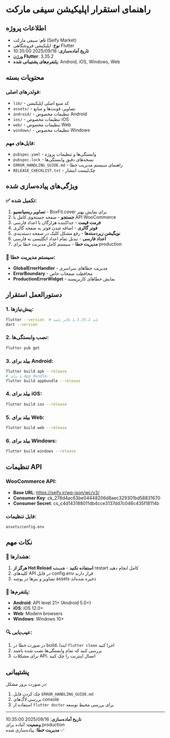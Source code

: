 # راهنمای استقرار اپلیکیشن سیفی مارکت

## اطلاعات پروژه
- **نام**: سیفی مارکت (Seify Market)
- **نوع**: اپلیکیشن فروشگاهی Flutter
- **تاریخ آماده‌سازی**: 2025/09/16 10:35:00
- **ورژن Flutter**: 3.35.2
- **پلتفرم‌های پشتیبانی شده**: Android, iOS, Windows, Web

## محتویات بسته

### فولدرهای اصلی:
- `lib/` - کد منبع اصلی اپلیکیشن
- `assets/` - تصاویر، فونت‌ها و منابع
- `android/` - تنظیمات مخصوص Android
- `ios/` - تنظیمات مخصوص iOS
- `web/` - تنظیمات مخصوص Web
- `windows/` - تنظیمات مخصوص Windows

### فایل‌های مهم:
- `pubspec.yaml` - وابستگی‌ها و تنظیمات پروژه
- `pubspec.lock` - نسخه‌های دقیق وابستگی‌ها
- `ERROR_HANDLING_GUIDE.md` - راهنمای سیستم مدیریت خطا
- `RELEASE_CHECKLIST.txt` - چک‌لیست انتشار

## ویژگی‌های پیاده‌سازی شده

### ✅ تکمیل شده:
1. **تصاویر ریسپانسیو** - BoxFit.cover برای نمایش بهتر
2. **جستجو** - صفحه جستجوی کامل با API WooCommerce
3. **فرمت قیمت** - جداکننده هزارگان با اعداد فارسی
4. **فوتر گالری** - اضافه شدن فوتر به صفحه گالری
5. **نویگیشن زیردسته‌ها** - رفع مشکل کلیک در صفحه دسته‌بندی
6. **اعداد فارسی** - تبدیل تمام اعداد انگلیسی به فارسی
7. **مدیریت خطا** - سیستم کامل مدیریت خطا برای production

### 🔧 سیستم مدیریت خطا:
- **GlobalErrorHandler** - مدیریت خطاهای سراسری
- **ErrorBoundary** - محافظت صفحات خاص
- **ProductionErrorWidget** - نمایش خطاهای کاربرپسند

## دستورالعمل استقرار

### 1. پیش‌نیازها:
```bash
flutter --version  # باید 3.35.2 یا بالاتر باشد
dart --version
```

### 2. نصب وابستگی‌ها:
```bash
flutter pub get
```

### 3. بیلد برای Android:
```bash
flutter build apk --release
# یا برای App Bundle:
flutter build appbundle --release
```

### 4. بیلد برای iOS:
```bash
flutter build ios --release
```

### 5. بیلد برای Web:
```bash
flutter build web --release
```

### 6. بیلد برای Windows:
```bash
flutter build windows --release
```

## تنظیمات API

### WooCommerce API:
- **Base URL**: https://seify.ir/wp-json/wc/v3/
- **Consumer Key**: ck_278d4ac63be04448206d8aec329301bd58831670
- **Consumer Secret**: cs_c4d143188011db4cce3137dd7c046c435f18114b

### فایل تنظیمات:
```
assets/config.env
```

## نکات مهم

### 🚨 هشدارها:
1. **هرگز از Hot Reload استفاده نکنید** - همیشه restart کامل انجام دهید
2. کلیدهای API در فایل config.env قرار دارند
3. تصاویر و بنرها در پوشه assets ذخیره شده‌اند

### 📱 پلتفرم‌ها:
- **Android**: API level 21+ (Android 5.0+)
- **iOS**: iOS 12.0+
- **Web**: Modern browsers
- **Windows**: Windows 10+

### 🔍 عیب‌یابی:
1. در صورت خطا در build، ابتدا `flutter clean` اجرا کنید
2. بررسی کنید که تمام وابستگی‌ها نصب شده باشند
3. برای مشکلات API، اتصال اینترنت را چک کنید

## پشتیبانی

در صورت بروز مشکل:
1. چک کردن فایل `ERROR_HANDLING_GUIDE.md`
2. بررسی لاگ‌های console
3. استفاده از `flutter doctor` برای بررسی محیط توسعه

---
**تاریخ آماده‌سازی**: 2025/09/16 10:35:00  
**وضعیت**: آماده برای production  
**مدیریت خطا**: پیاده‌سازی شده ✅